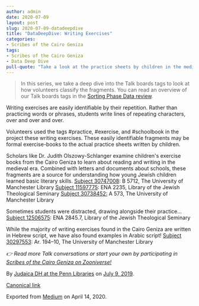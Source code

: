 ```yaml
---
author: admin
date: 2020-07-09
layout: post
slug: 2020-07-09-datadeepdive
title: "DataDeepDive: Writing Exercises"
categories:
- Scribes of the Cairo Geniza
tags:
- Scribes of the Cairo Geniza
- Data Deep Dive
pull-quote: "Take a look at the practice sheets by children in the medieval era learning to read and write the Hebrew alphabet.  In this series, we take a deep dive into the Talk boards tags to look at how volunteers classify the fragments."
---
```


> In this series, we take a deep dive into the Talk boards tags to look at how volunteers classify the fragments. You can read an overview of our Talk boards tags in the [Sorting Phase Data review](https://medium.com/@judaicadh/reviewing-sorting-phase-data-talk-board-tags-d0c0b90dc43c).

Writing exercises are easily identifiable by their repetition. Rather than practicing words or phrases, students write lines of repeating characters, over and over and over.

Volunteers used the tags #practice, #exercise, and #schoolbook in the project these writing exercises. These easily identifiable fragments may be formal exercise-books to the actual practice sheets written by children.

Scholars like Dr. Judith Olszowy-Schlanger examine children's exercise books from the Cairo Geniza to learn about reading and writing in the medieval era. Combined with letters and documents about schools, these fragments are a source for understanding how young Jewish children learned basic literary skills.
[Subject 30747008](https://www.zooniverse.org/projects/judaicadh/scribes-of-the-cairo-geniza/talk/subjects/30747008): B 5712, The University of Manchester Library [Subject 11597775](https://www.zooniverse.org/projects/judaicadh/scribes-of-the-cairo-geniza/talk/subjects/11597775): ENA 2235, Library of the Jewish Theological Seminary [Subject 30738452:](https://www.zooniverse.org/projects/judaicadh/scribes-of-the-cairo-geniza/talk/subjects/30738452) A 573, The University of Manchester Library

Sometimes students were distracted, drawing alongside their practice...
[Subject 12506575](https://www.zooniverse.org/projects/judaicadh/scribes-of-the-cairo-geniza/talk/subjects/12506575): ENA 2845.7, Library of the Jewish Theological Seminary

While the majority of writing exercises found in the Cairo Geniza are written in Hebrew script, we have also found examples in Arabic script!
[Subject 30297553](https://www.zooniverse.org/projects/judaicadh/scribes-of-the-cairo-geniza/talk/subjects/30297553): Ar. 194–10, The University of Manchester Library

_👉 Read more Talk conversations or start your own by participating in_ [_Scribes of the Cairo Geniza on Zooniverse!_](http://scribesofthecairogeniza.org)

By [Judaica DH at the Penn Libraries](https://medium.com/@judaicadh) on [<time>July 9, 2019</time>](https://medium.com/p/259cc8aa4fce).

[Canonical link](https://medium.com/@judaicadh/datadeepdive-writing-exercises-259cc8aa4fce)

Exported from [Medium](https://medium.com) on April 14, 2020.
